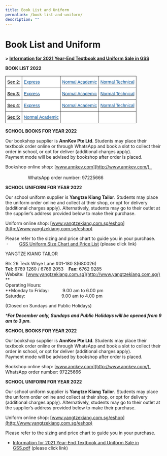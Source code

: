 ```yaml
---
title: Book List and Uniform
permalink: /book-list-and-uniform/
description: ""
---
```

# **Book List and Uniform**

**\> [Information for 2021 Year-End Textbook and Uniform Sale in GSS](/files/Information%20for%202021%20Year-End%20Textbook%20and%20Uniform%20Sale%20in%20GSS.pdf)**




**BOOK LIST 2022**

<table style="border-collapse:collapse;border-spacing:0" class="tg"><thead><tr><th style="background-color:#ffffff;border-color:#333333;border-style:solid;border-width:1px;color:#252525;font-family:Arial, sans-serif;font-size:14px;font-weight:bold;overflow:hidden;padding:10px 5px;text-align:left;text-decoration:underline;vertical-align:top;word-break:normal"><span style="text-decoration:underline">Sec 2</span><span style="font-weight:normal;color:#252525">:</span></th><th style="background-color:#ffffff;border-color:#333333;border-style:solid;border-width:1px;color:#454545;font-family:Arial, sans-serif;font-size:14px;font-weight:normal;overflow:hidden;padding:10px 5px;text-align:left;vertical-align:middle;word-break:normal"> <a href="/files/GSS%20Sec%202%20Express%20Book%20List%202022.pdf" target="_blank" rel="noopener noreferrer"><span style="text-decoration:none;color:#035096">Express</span></a></th><th style="background-color:#ffffff;border-color:#333333;border-style:solid;border-width:1px;color:#035096;font-family:Arial, sans-serif;font-size:14px;font-weight:normal;overflow:hidden;padding:10px 5px;text-align:left;vertical-align:top;word-break:normal"><a href="/files/GSS%20Sec%202%20NA%20Book%20List%202022.pdf" target="_blank" rel="noopener noreferrer"><span style="text-decoration:none;color:#035096">Normal Academic</span></a></th><th style="background-color:#ffffff;border-color:#333333;border-style:solid;border-width:1px;color:#035096;font-family:Arial, sans-serif;font-size:14px;font-weight:normal;overflow:hidden;padding:10px 5px;text-align:left;vertical-align:top;word-break:normal"><a href="/files/GSS%20Sec%202%20NT%20Book%20List%202022.pdf" target="_blank" rel="noopener noreferrer"><span style="text-decoration:none;color:#035096">Normal Technical</span></a>             </th></tr></thead><tbody><tr><td style="background-color:#ffffff;border-color:#333333;border-style:solid;border-width:1px;color:#252525;font-family:Arial, sans-serif;font-size:14px;font-weight:bold;overflow:hidden;padding:10px 5px;text-align:left;text-decoration:underline;vertical-align:top;word-break:normal"><span style="text-decoration:underline">Sec 3</span><span style="font-weight:normal;color:#252525">:</span></td><td style="background-color:#ffffff;border-color:#333333;border-style:solid;border-width:1px;color:#035096;font-family:Arial, sans-serif;font-size:14px;overflow:hidden;padding:10px 5px;text-align:left;vertical-align:top;word-break:normal"><a href="/files/GSS%20Sec%203%20Express%20Book%20List%202022.pdf" target="_blank" rel="noopener noreferrer"><span style="text-decoration:none;color:#035096">Express</span></a></td><td style="background-color:#ffffff;border-color:#333333;border-style:solid;border-width:1px;color:#035096;font-family:Arial, sans-serif;font-size:14px;overflow:hidden;padding:10px 5px;text-align:left;vertical-align:top;word-break:normal"><a href="/files/GSS%20Sec%203%20NA%20Book%20List%202022.pdf" target="_blank" rel="noopener noreferrer"><span style="text-decoration:none;color:#035096">Normal Academic</span></a></td><td style="background-color:#ffffff;border-color:#333333;border-style:solid;border-width:1px;color:#035096;font-family:Arial, sans-serif;font-size:14px;overflow:hidden;padding:10px 5px;text-align:left;vertical-align:top;word-break:normal"><a href="/files/GSS%20Sec%203%20NT%20Book%20List%202022.pdf" target="_blank" rel="noopener noreferrer"><span style="text-decoration:none;color:#035096">Normal Technical</span></a>           </td></tr><tr><td style="background-color:#ffffff;border-color:#333333;border-style:solid;border-width:1px;color:#252525;font-family:Arial, sans-serif;font-size:14px;font-weight:bold;overflow:hidden;padding:10px 5px;text-align:left;text-decoration:underline;vertical-align:top;word-break:normal"><span style="text-decoration:underline">Sec 4</span><span style="font-weight:normal;color:#252525">:</span></td><td style="background-color:#ffffff;border-color:#333333;border-style:solid;border-width:1px;color:#035096;font-family:Arial, sans-serif;font-size:14px;overflow:hidden;padding:10px 5px;text-align:left;vertical-align:top;word-break:normal"><a href="/files/GSS%20Sec%204%20Express%20Book%20List%202022.pdf" target="_blank" rel="noopener noreferrer"><span style="text-decoration:none;color:#035096">Express</span></a></td><td style="background-color:#ffffff;border-color:#333333;border-style:solid;border-width:1px;color:#035096;font-family:Arial, sans-serif;font-size:14px;overflow:hidden;padding:10px 5px;text-align:left;vertical-align:top;word-break:normal"><a href="/files/GSS%20Sec%204%20NA%20Book%20List%202022.pdf" target="_blank" rel="noopener noreferrer"><span style="text-decoration:none;color:#035096">Normal Academic</span></a></td><td style="background-color:#ffffff;border-color:#333333;border-style:solid;border-width:1px;color:#035096;font-family:Arial, sans-serif;font-size:14px;overflow:hidden;padding:10px 5px;text-align:left;vertical-align:top;word-break:normal"><a href="/files/GSS%20Sec%204%20NT%20Book%20List%202022.pdf" target="_blank" rel="noopener noreferrer"><span style="text-decoration:none;color:#035096">Normal Technical</span></a></td></tr><tr><td style="background-color:#ffffff;border-color:#333333;border-style:solid;border-width:1px;font-family:Arial, sans-serif;font-size:14px;font-weight:bold;overflow:hidden;padding:10px 5px;text-align:left;text-decoration:underline;vertical-align:top;word-break:normal">Sec 5:</td><td style="background-color:#ffffff;border-color:#333333;border-style:solid;border-width:1px;color:#035096;font-family:Arial, sans-serif;font-size:14px;overflow:hidden;padding:10px 5px;text-align:left;vertical-align:top;word-break:normal"><a href="/files/GSS%20Sec%205%20NA%20Book%20List%202022.pdf" target="_blank" rel="noopener noreferrer"><span style="text-decoration:none;color:#035096">Normal Academic</span></a></td><td style="background-color:#ffffff;border-color:#333333;border-style:solid;border-width:1px;font-family:Arial, sans-serif;font-size:14px;overflow:hidden;padding:10px 5px;text-align:left;vertical-align:top;word-break:normal"></td><td style="background-color:#ffffff;border-color:#333333;border-style:solid;border-width:1px;font-family:Arial, sans-serif;font-size:14px;overflow:hidden;padding:10px 5px;text-align:left;vertical-align:top;word-break:normal"></td></tr></tbody></table>

  
  

  

**SCHOOL BOOKS FOR YEAR 2022**

Our bookshop supplier is **AnnKev Pte Ltd**. Students may place their textbook order online or through WhatsApp and book a slot to collect their order in school, or opt for deliver (additional charges apply).  
Payment mode will be advised by bookshop after order is placed.

Bookshop online shop: [www.annkev.com](http://www.annkev.com/)                                                                                                                                                               WhatsApp order number: 97225666

  

**SCHOOL UNIFORM FOR YEAR 2022**

Our school uniform supplier is **Yangtze Kiang Tailor**. Students may place the uniform order online and collect at their shop, or opt for delivery (additional charges apply). Alternatively, students may go to their outlet at the supplier’s address provided below to make their purchase.  
  
Uniform online shop: [www.yangtzekiang.com.sg/eshop](http://www.yangtzekiang.com.sg/eshop)  
  
Please refer to the sizing and price chart to guide you in your purchase.  
 ·         [GSS Uniform Size Chart and Price List](https://greenridgesec.moe.edu.sg/qql/slot/u178/Announcements/AY2021/2022%20Booklist/2022%20GSS%20Uniform%20Price%20List%20%20Sizing%20Chart.pdf) (please click link)  
  
  

YANGTZE KIANG TAILOR  

Blk 26 Teck Whye Lane #01-180 S(680026)  
**Tel:** 6769 1260 / 6769 2053    **Fax:** 6762 9285  
Website:  [www.yangtzekiang.com.sg](http://www.yangtzekiang.com.sg/)  
**  
Operating Hours:  
**Monday to Friday:           9.00 am to 6.00 pm  
Saturday:                             9.00 am to 4.00 pm

(Closed on Sundays and Public Holidays)

_\***For December only, Sundays and Public Holidays will be opened from 9 am to 3 pm.**_

**SCHOOL BOOKS FOR YEAR 2022**

Our bookshop supplier is **AnnKev Pte Ltd**. Students may place their textbook order online or through WhatsApp and book a slot to collect their order in school, or opt for deliver (additional charges apply).  
Payment mode will be advised by bookshop after order is placed.

Bookshop online shop: [www.annkev.com](http://www.annkev.com/)   
WhatsApp order number: 97225666


**SCHOOL UNIFORM FOR YEAR 2022**

Our school uniform supplier is **Yangtze Kiang Tailor**. Students may place the uniform order online and collect at their shop, or opt for delivery (additional charges apply). Alternatively, students may go to their outlet at the supplier’s address provided below to make their purchase.  
  
Uniform online shop: [www.yangtzekiang.com.sg/eshop](http://www.yangtzekiang.com.sg/eshop)  
  
Please refer to the sizing and price chart to guide you in your purchase.  
* [Information for 2021 Year-End Textbook and Uniform Sale in GSS.pdf](/files/Information%20for%202021%20Year-End%20Textbook%20and%20Uniform%20Sale%20in%20GSS.pdf) (please click link)